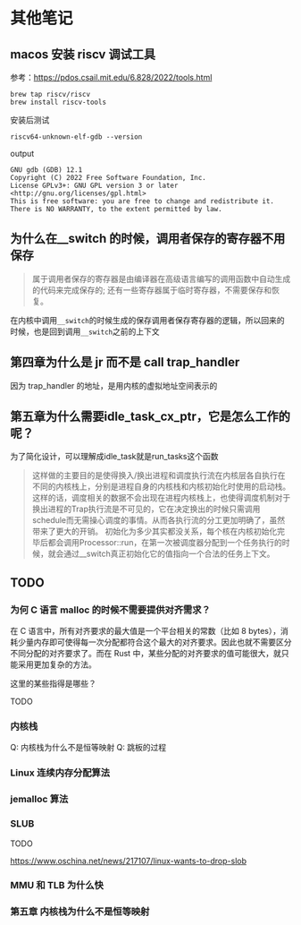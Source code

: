 # 其他笔记

## macos 安装 riscv 调试工具

参考：<https://pdos.csail.mit.edu/6.828/2022/tools.html>

```shell
brew tap riscv/riscv
brew install riscv-tools
```

安装后测试

```shell
riscv64-unknown-elf-gdb --version
```

output

```text
GNU gdb (GDB) 12.1
Copyright (C) 2022 Free Software Foundation, Inc.
License GPLv3+: GNU GPL version 3 or later <http://gnu.org/licenses/gpl.html>
This is free software: you are free to change and redistribute it.
There is NO WARRANTY, to the extent permitted by law.
```

## 为什么在\_\_switch 的时候，调用者保存的寄存器不用保存

> 属于调用者保存的寄存器是由编译器在高级语言编写的调用函数中自动生成的代码来完成保存的;
> 还有一些寄存器属于临时寄存器，不需要保存和恢复。

在内核中调用`__switch`的时候生成的保存调用者保存寄存器的逻辑，所以回来的时候，也是回到调用`__switch`之前的上下文

## 第四章为什么是 jr 而不是 call trap_handler

因为 trap_handler 的地址，是用内核的虚拟地址空间表示的

## 第五章为什么需要idle_task_cx_ptr，它是怎么工作的呢？

为了简化设计，可以理解成idle_task就是run_tasks这个函数
> 这样做的主要目的是使得换入/换出进程和调度执行流在内核层各自执行在不同的内核栈上，分别是进程自身的内核栈和内核初始化时使用的启动栈。这样的话，调度相关的数据不会出现在进程内核栈上，也使得调度机制对于换出进程的Trap执行流是不可见的，它在决定换出的时候只需调用schedule而无需操心调度的事情。从而各执行流的分工更加明确了，虽然带来了更大的开销。
> 初始化为多少其实都没关系，每个核在内核初始化完毕后都会调用Processor::run，在第一次被调度器分配到一个任务执行的时候，就会通过__switch真正初始化它的值指向一个合法的任务上下文。

## TODO


### 为何 C 语言 malloc 的时候不需要提供对齐需求？

在 C 语言中，所有对齐要求的最大值是一个平台相关的常数（比如 8 bytes），消耗少量内存即可使得每一次分配都符合这个最大的对齐要求。因此也就不需要区分不同分配的对齐要求了。而在 Rust 中，某些分配的对齐要求的值可能很大，就只能采用更加复杂的方法。

这里的某些指得是哪些？

TODO

### 内核栈

Q: 内核栈为什么不是恒等映射
Q: 跳板的过程

### Linux 连续内存分配算法

### jemalloc 算法

### SLUB

TODO

https://www.oschina.net/news/217107/linux-wants-to-drop-slob

### MMU 和 TLB 为什么快

### 第五章 内核栈为什么不是恒等映射
